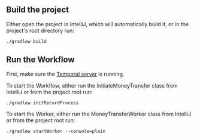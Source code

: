## Build the project

Either open the project in IntelliJ, which will automatically build it, or in the project's root directory run:

```
./gradlew build
```

## Run the Workflow

First, make sure the [Temporal server](https://docs.temporal.io/docs/server/quick-install) is running.

To start the Workflow, either run the InitiateMoneyTransfer class from IntelliJ or from the project root run:

```
./gradlew initRecordProcess
```

To start the Worker, either run the MoneyTransferWorker class from IntelliJ or from the project root run:

```
./gradlew startWorker --console=plain
```
